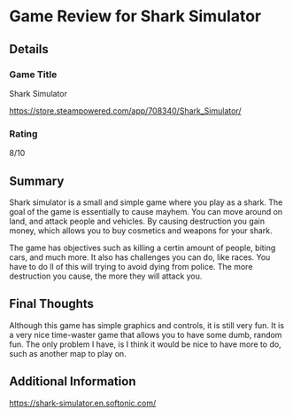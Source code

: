 # Game Review for Shark Simulator

## Details

### Game Title
Shark Simulator

https://store.steampowered.com/app/708340/Shark_Simulator/

### Rating
8/10

## Summary
Shark simulator is a small and simple game where you play as a shark. The goal of the game is essentially to cause mayhem. You can move around on land, and attack people and vehicles. By causing destruction you gain money, which allows you to buy cosmetics and weapons for your shark.

The game has objectives such as killing a certin amount of people, biting cars, and much more. It also has challenges you can do, like races. You have to do ll of this will trying to avoid dying from police. The more destruction you cause, the more they will attack you.

## Final Thoughts
Although this game has simple graphics and controls, it is still very fun. It is a very nice time-waster game that allows you to have some dumb, random fun. The only problem I have, is I think it would be nice to have more to do, such as another map to play on.

## Additional Information
https://shark-simulator.en.softonic.com/
